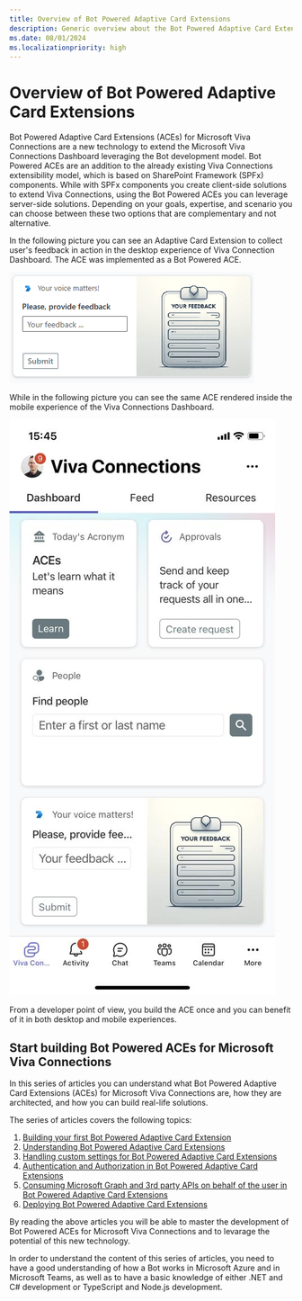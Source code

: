 ```yaml
---
title: Overview of Bot Powered Adaptive Card Extensions
description: Generic overview about the Bot Powered Adaptive Card Extensions
ms.date: 08/01/2024
ms.localizationpriority: high
---
```

# Overview of Bot Powered Adaptive Card Extensions

Bot Powered Adaptive Card Extensions (ACEs) for Microsoft Viva Connections are a new technology to extend the Microsoft Viva Connections Dashboard leveraging the Bot development model. Bot Powered ACEs are an addition to the already existing Viva Connections extensibility model, which is based on SharePoint Framework (SPFx) components. While with SPFx components you create client-side solutions to extend Viva Connections, using the Bot Powered ACEs you can leverage server-side solutions. Depending on your goals, expertise, and scenario you can choose between these two options that are complementary and not alternative.

In the following picture you can see an Adaptive Card Extension to collect user's feedback in action in the desktop experience of Viva Connection Dashboard. The ACE was implemented as a Bot Powered ACE.

![An Adaptive Card Extension with a textbox to collect user's feedback and a button to submit the feedback.](./images/Bot-Powered-ACE-Collect-Feedback-UI-Desktop-01.png)

While in the following picture you can see the same ACE rendered inside the mobile experience of the Viva Connections Dashboard.

![The mobile Viva Connections Dashboard with some Adaptive Card Extensions, including one to collect user's feedback with a textbox and a button to submit the feedback.](./images/Bot-Powered-ACE-Collect-Feedback-UI-Mobile-01.jpg)

From a developer point of view, you build the ACE once and you can benefit of it in both desktop and mobile experiences.

## Start building Bot Powered ACEs for Microsoft Viva Connections

In this series of articles you can understand what Bot Powered Adaptive Card Extensions (ACEs) for Microsoft Viva Connections are, how they are architected, and how you can build real-life solutions.

The series of articles covers the following topics:
1. [Building your first Bot Powered Adaptive Card Extension](./Building-Your-First-Bot-Powered-ACE.md)
2. [Understanding Bot Powered Adaptive Card Extensions](Understanding-Bot-Powered-ACEs.md)
3. [Handling custom settings for Bot Powered Adaptive Card Extensions](Handling-Custom-Settings-in-Bot-Powered-ACEs.md)
4. [Authentication and Authorization in Bot Powered Adaptive Card Extensions](./AuthN-and-AuthZ-in-Bot-Powered-ACEs.md)
5. [Consuming Microsoft Graph and 3rd party APIs on behalf of the user in Bot Powered Adaptive Card Extensions](./Consuming-Microsoft-Graph-and-3rd-Party-APIs-in-Bot-Powered-ACEs.md)
6. [Deploying Bot Powered Adaptive Card Extensions](Deploying-Bot-Powered-ACEs.md)

By reading the above articles you will be able to master the development of Bot Powered ACEs for Microsoft Viva Connections and to levarage the potential of this new technology.

In order to understand the content of this series of articles, you need to have a good understanding of how a Bot works in Microsoft Azure and in Microsoft Teams, as well as to have a basic knowledge of either .NET and C# development or TypeScript and Node.js development.
